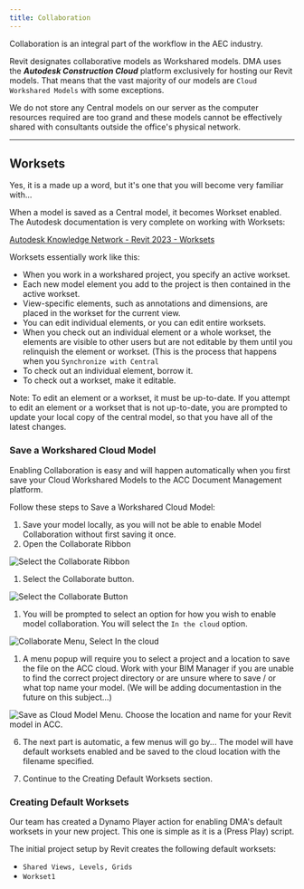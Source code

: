 ```yaml
---
title: Collaboration
---
```

Collaboration is an integral part of the workflow in the AEC industry.

Revit designates collaborative models as Workshared models. DMA uses the _**Autodesk Construction Cloud**_ platform exclusively for hosting our Revit models. That means that the vast majority of our models are `Cloud Workshared Models` with some exceptions.

We do not store any Central models on our server as the computer resources required are too grand and these models cannot be effectively shared with consultants outside the office's physical network.

- - -

## Worksets

Yes, it is a made up a word, but it's one that you will become very familiar with...

When a model is saved as a Central model, it becomes Workset enabled. The Autodesk documentation is very complete on working with Worksets:

[Autodesk Knowledge Network - Revit 2023 - Worksets](https://knowledge.autodesk.com/support/revit/learn-explore/caas/CloudHelp/cloudhelp/2023/ENU/Revit-Collaborate/files/GUID-FDAA51E3-7703-4965-B09E-E61A92CD0E5A-htm.html?v=2023&st=Worksets)

Worksets essentially work like this:

* When you work in a workshared project, you specify an active workset.
* Each new model element you add to the project is then contained in the active workset.
* View-specific elements, such as annotations and dimensions, are placed in the workset for the current view.
* You can edit individual elements, or you can edit entire worksets.
* When you check out an individual element or a whole workset, the elements are visible to other users but are not editable by them until you relinquish the element or workset. (This is the process that happens when you `Synchronize with Central`
* To check out an individual element, borrow it.
* To check out a workset, make it editable.

Note: To edit an element or a workset, it must be up-to-date. If you attempt to edit an element or a workset that is not up-to-date, you are prompted to update your local copy of the central model, so that you have all of the latest changes.

### Save a Workshared Cloud Model
Enabling Collaboration is easy and will happen automatically when you first save your Cloud Workshared Models to the ACC Document Management platform.

Follow these steps to Save a Workshared Cloud Model:

1. Save your model locally, as you will not be able to enable Model Collaboration without first saving it once.
2. Open the Collaborate Ribbon

![Select the Collaborate Ribbon](/docs/.vuepress/dist/revit_collaboration_save_workshared_cloud_model_1.png)

1. Select the Collaborate button.

![Select the Collaborate Button](/docs/.vuepress/dist/revit_collaboration_save_workshared_cloud_model_2.png)

1. You will be prompted to select an option for how you wish to enable model collaboration. You will select the `In the cloud` option. 

![Collaborate Menu, Select `In the cloud`](/docs/.vuepress/dist/revit_collaboration_save_workshared_cloud_model_3.png)

1. A menu popup will require you to select a project and a location to save the file on the ACC cloud. Work with your BIM Manager if you are unable to find the correct project directory or are unsure where to save / or what top name your model. (We will be adding documentastion in the future on this subject...)

![Save as Cloud Model Menu. Choose the location and name for your Revit model in ACC.](/docs/.vuepress/dist/revit_collaboration_save_workshared_cloud_model_4.png)

6. The next part is automatic, a few menus will go by... The model will have default worksets enabled and be saved to the cloud location with the filename specified. 

7. Continue to the Creating Default Worksets section.

### Creating Default Worksets
Our team has created a Dynamo Player action for enabling DMA's default worksets in your new project. This one is simple as it is a (Press Play) script.

The initial project setup by Revit creates the following default worksets:
- `Shared Views, Levels, Grids`
- `Workset1`